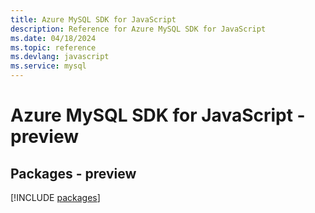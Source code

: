 ```yaml
---
title: Azure MySQL SDK for JavaScript
description: Reference for Azure MySQL SDK for JavaScript
ms.date: 04/18/2024
ms.topic: reference
ms.devlang: javascript
ms.service: mysql
---
```

# Azure MySQL SDK for JavaScript - preview
## Packages - preview
[!INCLUDE [packages](mysql-index.md)]